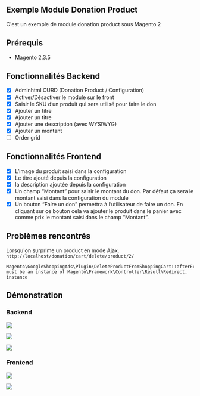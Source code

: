 ## Exemple Module Donation Product
C'est un exemple de module donation product sous Magento 2

## Prérequis

* Magento 2.3.5

## Fonctionnalités Backend
* [x] Adminhtml CURD (Donation Product / Configuration)
* [x] Activer/Désactiver le module sur le front
* [x] Saisir le SKU d’un produit qui sera utilisé pour faire le don
* [x] Ajouter un titre
* [x] Ajouter un titre
* [x] Ajouter une description (avec WYSIWYG)
* [x] Ajouter un montant
* [ ] Order grid 

## Fonctionnalités  Frontend
* [x] L’image du produit saisi dans la configuration
* [x] Le titre ajouté depuis la configuration
* [x] la description ajoutée depuis la configuration
* [x] Un champ “Montant” pour saisir le montant du don. Par défaut ça sera le montant saisi dans la configuration du module
* [x] Un bouton “Faire un don” permettra à l’utilisateur de faire un don. En cliquant sur ce bouton cela va ajouter le produit dans le panier avec comme prix le montant saisi dans le champ “Montant”.

## Problèmes rencontrés

Lorsqu'on surprime un product en mode Ajax.
`http://localhost/donation/cart/delete/product/2/`

```
Magento\GoogleShoppingAds\Plugin\DeleteProductFromShoppingCart::afterExecute() must be an instance of Magento\Framework\Controller\Result\Redirect, instance
```

## Démonstration

### Backend
![](https://i.imgur.com/nFnn7PU.jpg)

![](https://i.imgur.com/bEpX9u7.jpg)

![](https://i.imgur.com/WLM0xGC.jpg)

### Frontend
![](https://i.imgur.com/DK4Ckxg.jpg)

![](https://i.imgur.com/VbMO2Tw.jpg)


